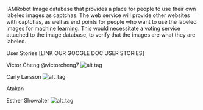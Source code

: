 iAMRobot
Image database that provides a place for people to use their own labeled images as captchas. The web service will provide other websites with captchas, as well as end points for people who want to use the labeled images for machine learning. This would necessitate a voting service attached to the image database, to verify that the images are what they are labeled. 

User Stories
[LINK OUR GOOGLE DOC USER STORIES]


Victor Cheng @victorcheng7
![alt tag](https://scontent-lax3-1.xx.fbcdn.net/v/t1.0-9/10622807_10152673139128490_753304347924041020_n.jpg?oh=e31687008153312d4d08c1dca253fd45&oe=5A40AFC2 "victorcheng7")

Carly Larsson
![alt_tag](https://scontent-lax3-1.xx.fbcdn.net/v/t31.0-8/13679902_1203319689712715_2389774813230863192_o.jpg?oh=bf4596a3ee98108970b38f75c617305b&oe=5A43E3E5)

Atakan

Esther Showalter
![alt_tag](https://scontent-lax3-1.xx.fbcdn.net/v/t31.0-8/18558581_10154486951856447_1228352323692736131_o.jpg?oh=2d6e1a1ab6e37e8bd5576e053419621a&oe=5A767DE3)

